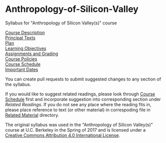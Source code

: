 # Anthropology-of-Silicon-Valley
Syllabus for "Anthropology of Silicon Valley(s)" course

[Course Description](Course%20Description.md)  
[Principal Texts](Principal%20Texts.md)  
[Plan](Plan.md)  
[Learning Objectives](Learning%20Objectives.md)  
[Assignments and Grading](Assignments%20and%20Grading.md)  
[Course Policies](Course%20Policies.md)  
[Course Schedule](Course%20Schedule.md)  
[Important Dates](Important%20Dates.md)  

You can create pull requests to submit suggested changes to any section of the syllabus.

If you would like to suggest related readings, please look through [Course Schedule](Course%20Schedule.md) first and incorporate suggestion into corresponding section under *Related Readings*. If you do not see any place where the reading fits in, please place reference to text (or other material) in correspoding file in [Related Material](Related%20Material) directory.

The original syllabus was used in the "Anthropology of Silicon Valley(s)" course at U.C. Berkeley in the Spring of 2017 and is licensed  under a [Creative Commons Attribution 4.0 International License](https://creativecommons.org/licenses/by/4.0/).

